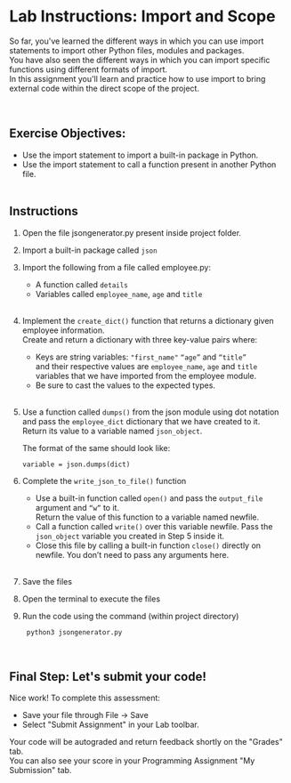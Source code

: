 # Lab Instructions: Import and Scope

So far, you've learned the different ways in which you can use import statements to import other Python files, modules and packages.   
You have also seen the different ways in which you can import specific functions using different formats of import.   
In this assignment you'll learn and practice how to use import to bring external code within the direct scope of the project.

 <br>
 
## Exercise Objectives:
- Use the import statement to import a built-in package in Python.
- Use the import statement to call a function present in another Python file. 
<br><br>

## Instructions

1.  Open the file jsongenerator.py present inside project folder.

2. Import a built-in package called `json` 
   
3. Import the following from a file called employee.py:
   - A function called `details` 
   - Variables called `employee_name`, `age` and `title`
<br><br>

4. Implement the `create_dict()` function that returns a dictionary given employee information.   
Create and return a dictionary with three key-value pairs where:
    - Keys are string variables: `"first_name"` `“age”` and `“title”`  
     and their respective values are `employee_name`, `age` and `title` variables that we have imported from the employee module. 
    - Be sure to cast the values to the expected types.
<br><br>

5. Use a function called `dumps()` from the json module using dot notation and pass the `employee_dict` dictionary that we have created to it.   
Return its value to a variable named `json_object`. 

    The format of the same should look like:
    ```
    variable = json.dumps(dict) 
    ```

6. Complete the `write_json_to_file()` function
    - Use a built-in function called `open()` and pass the `output_file` argument and `“w”` to it.   
    Return the value of this function to a variable named newfile.
    -   Call a function called `write()` over this variable newfile. Pass the `json_object` variable you created in Step 5 inside it.
    - Close this file by calling a built-in function `close()` directly on newfile. You don’t need to pass any arguments here. 
<br><br>


7. Save the files

8. Open the terminal to execute the files

9. Run the code using the command (within project directory)
   ```
    python3 jsongenerator.py 
    ```

<br>


## Final Step: Let's submit your code!
Nice work! To complete this assessment:
- Save your file through File -> Save 
- Select "Submit Assignment" in your Lab toolbar. 

Your code will be autograded and return feedback shortly on the "Grades" tab.  
You can also see your score in your Programming Assignment "My Submission" tab.
<br> <br> 